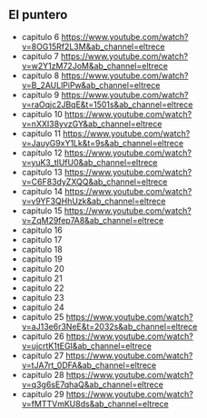 ## El puntero

- capitulo 6  https://www.youtube.com/watch?v=8OG15Rf2L3M&ab_channel=eltrece
- capitulo 7 https://www.youtube.com/watch?v=w2Y1zM72JoM&ab_channel=eltrece
- capitulo 8 https://www.youtube.com/watch?v=B_2AULlPiPw&ab_channel=eltrece
- capitulo 9 https://www.youtube.com/watch?v=raOqjc2JBqE&t=1501s&ab_channel=eltrece
- capitulo 10 https://www.youtube.com/watch?v=nXXI38yvzGY&ab_channel=eltrece
- capitulo 11 https://www.youtube.com/watch?v=JauyG9xY1Lk&t=9s&ab_channel=eltrece
- capitulo 12 https://www.youtube.com/watch?v=yuK3_tlUfU0&ab_channel=eltrece
- capitulo 13 https://www.youtube.com/watch?v=C6F83dyZXQQ&ab_channel=eltrece
- capitulo 14 https://www.youtube.com/watch?v=v9YF3QHhUzk&ab_channel=eltrece
- capitulo 15 https://www.youtube.com/watch?v=ZqM29fep7A8&ab_channel=eltrece
- capitulo 16
- capitulo 17
- capitulo 18 
- capitulo 19
- capitulo 20
- capitulo 21
- capitulo 22
- capitulo 23
- capitulo 24
- capitulo 25 https://www.youtube.com/watch?v=aJ13e6r3NeE&t=2032s&ab_channel=eltrece
- capitulo 26 https://www.youtube.com/watch?v=ujcrtK1tEGI&ab_channel=eltrece
- capitulo 27 https://www.youtube.com/watch?v=tJA7rt_0DFA&ab_channel=eltrece
- capitulo 28 https://www.youtube.com/watch?v=q3g6sE7qhaQ&ab_channel=eltrece
- capitulo 29 https://www.youtube.com/watch?v=fMTTVmKU8ds&ab_channel=eltrece
